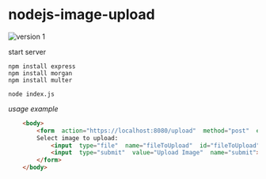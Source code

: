 
<h1> nodejs-image-upload</h1>


![version 1](https://img.shields.io/badge/version-1-brightgreen.svg?style=flat)


start server


    npm install express
    npm install morgan
    npm install multer

    node index.js



<i>usage example</i>

   
```html
    <body>
	    <form  action="https://localhost:8080/upload"  method="post"  enctype="multipart/form-data">
	    Select image to upload:
		    <input  type="file"  name="fileToUpload"  id="fileToUpload">
		    <input  type="submit"  value="Upload Image"  name="submit">
	    </form>
    </body>
```
